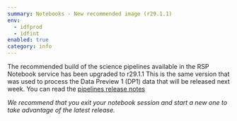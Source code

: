 ```yaml
---
summary: Notebooks - New recommended image (r29.1.1)
env:
  - idfprod
  - idfint
enabled: true
category: info
---
```


The recommended build of the science pipelines available in the RSP Notebook service has been upgraded to r29.1.1
This is the same version that was used to process the Data Preview 1 (DP1) data that will be released next week. 
You can read the [pipelines release notes](https://pipelines.lsst.io/releases/v29_1_0.html)

*We recommend that you exit your notebook session and start a new one to take advantage of the latest release.*
